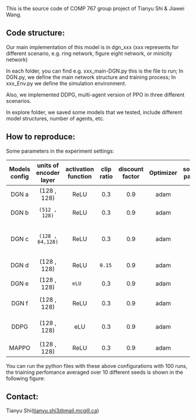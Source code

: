 This is the source code of COMP 767 group project of Tianyu Shi & Jiawei Wang.


## Code structure:

Our main implementation of this model is in dgn_xxx (xxx represents for different scenario, e.g. ring network, figure eight network, or minicity network)

In each folder, you can find e.g. xxx_main-DGN.py this is the file to run; 
In DGN.py, we define the main network structure and training process; 
In xxx_Env.py we define the simulation environment. 

Also, we implemented DDPG, multi-agent version of PPO in three different scenarios.

In explore folder, we saved some models that we tested, include different model structures, number of agents, etc.

## How to reproduce:

Some parameters in the experiment settings:


| Models config    | units of encoder layer    | activation function | clip ratio   | discount factor | Optimizer | softupdate parameter | learning rate|max returns|
| :----------------: | :---------: | :-------------: | :-----: | :---------: | :-------------: | :------------: | :-----:|:---:|
|   DGN  a | (128 , 128) | ReLU         | 0.3 | 0.9      | adam         | 0.01    |（1e-4 , 1e-4)|`2982.97`|
| DGN  b  | `(512 , 128)` | ReLU        | 0.3 | 0.9    | adam      | 0.01       |（1e-4 , 1e-4)|2956.09|
| DGN  c  |`(128 , 64,128)` | ReLU        | 0.3| 0.9     | adam       | 0.01   |（1e-4 , 1e-4)（1e-4 , 1e-4)|2900.04|
| DGN  d  | (128 , 128) | ReLU        | `0.15 `| 0.9    | adam      |0.01    | （1e-4 , 1e-4)|2972.85|
| DGN  e  | (128 , 128) | `eLU  `       | 0.3 | 0.9      | adam       | 0.01    | （1e-4 , 1e-4)|2900.04|
| DGN  f  | (128 , 128)| ReLU         | 0.3 | 0.9      | adam       | 0.01    |`  （2.5e-4 , 1e-4)`  |2898.77|
| DDPG   | (128 , 128) | eLU         | 0.3 | 0.9     | adam        | 0.01    |（2.5e-4 , 1e-4)|2660.89|
| MAPPO   | (128 , 128) | ReLU         | 0.3 | 0.9     | adam        | 0.01    |1e-4 , 1e-4)|2975.76|

You can run the python files with these above configurations with 100 runs, the triaining perfomance averaged over 10 different seeds is shown in the following figure:





## Contact:
Tianyu Shi(tianyu.shi3@mail.mcgill.ca) 

